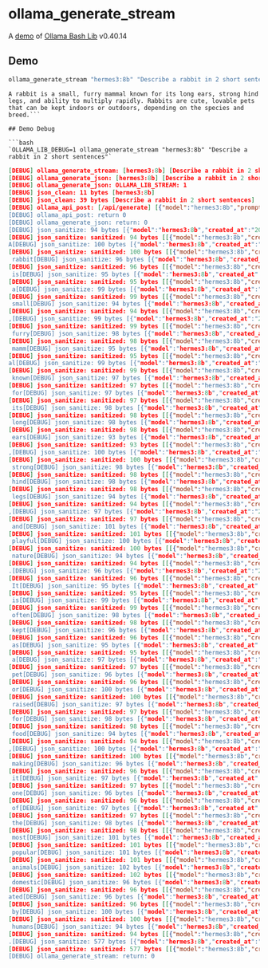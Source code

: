 # ollama_generate_stream

A [demo](../README.md#demos) of [Ollama Bash Lib](https://github.com/attogram/ollama-bash-lib) v0.40.14

## Demo

```bash
ollama_generate_stream "hermes3:8b" "Describe a rabbit in 2 short sentences"
```
```
A rabbit is a small, furry mammal known for its long ears, strong hind legs, and ability to multiply rapidly. Rabbits are cute, lovable pets that can be kept indoors or outdoors, depending on the species and breed.```

## Demo Debug

```bash
`OLLAMA_LIB_DEBUG=1 ollama_generate_stream "hermes3:8b" "Describe a rabbit in 2 short sentences"`
```
```json
[DEBUG] ollama_generate_stream: [hermes3:8b] [Describe a rabbit in 2 short sentences]
[DEBUG] ollama_generate_json: [hermes3:8b] [Describe a rabbit in 2 short sentences]
[DEBUG] ollama_generate_json: OLLAMA_LIB_STREAM: 1
[DEBUG] json_clean: 11 bytes [hermes3:8b]
[DEBUG] json_clean: 39 bytes [Describe a rabbit in 2 short sentences]
[DEBUG] ollama_api_post: [/api/generate] [{"model":"hermes3:8b","prompt":"Describe a]
[DEBUG] ollama_api_post: return 0
[DEBUG] ollama_generate_json: return: 0
[DEBUG] json_sanitize: 94 bytes [{"model":"hermes3:8b","created_at":"2025-0]
[DEBUG] json_sanitize: sanitized: 94 bytes [[{"model":"hermes3:8b","created_at":"2025-0]]
A[DEBUG] json_sanitize: 100 bytes [{"model":"hermes3:8b","created_at":"2025-0]
[DEBUG] json_sanitize: sanitized: 100 bytes [[{"model":"hermes3:8b","created_at":"2025-0]]
 rabbit[DEBUG] json_sanitize: 96 bytes [{"model":"hermes3:8b","created_at":"2025-0]
[DEBUG] json_sanitize: sanitized: 96 bytes [[{"model":"hermes3:8b","created_at":"2025-0]]
 is[DEBUG] json_sanitize: 95 bytes [{"model":"hermes3:8b","created_at":"2025-0]
[DEBUG] json_sanitize: sanitized: 95 bytes [[{"model":"hermes3:8b","created_at":"2025-0]]
 a[DEBUG] json_sanitize: 99 bytes [{"model":"hermes3:8b","created_at":"2025-0]
[DEBUG] json_sanitize: sanitized: 99 bytes [[{"model":"hermes3:8b","created_at":"2025-0]]
 small[DEBUG] json_sanitize: 94 bytes [{"model":"hermes3:8b","created_at":"2025-0]
[DEBUG] json_sanitize: sanitized: 94 bytes [[{"model":"hermes3:8b","created_at":"2025-0]]
,[DEBUG] json_sanitize: 99 bytes [{"model":"hermes3:8b","created_at":"2025-0]
[DEBUG] json_sanitize: sanitized: 99 bytes [[{"model":"hermes3:8b","created_at":"2025-0]]
 furry[DEBUG] json_sanitize: 98 bytes [{"model":"hermes3:8b","created_at":"2025-0]
[DEBUG] json_sanitize: sanitized: 98 bytes [[{"model":"hermes3:8b","created_at":"2025-0]]
 mamm[DEBUG] json_sanitize: 95 bytes [{"model":"hermes3:8b","created_at":"2025-0]
[DEBUG] json_sanitize: sanitized: 95 bytes [[{"model":"hermes3:8b","created_at":"2025-0]]
al[DEBUG] json_sanitize: 99 bytes [{"model":"hermes3:8b","created_at":"2025-0]
[DEBUG] json_sanitize: sanitized: 99 bytes [[{"model":"hermes3:8b","created_at":"2025-0]]
 known[DEBUG] json_sanitize: 97 bytes [{"model":"hermes3:8b","created_at":"2025-0]
[DEBUG] json_sanitize: sanitized: 97 bytes [[{"model":"hermes3:8b","created_at":"2025-0]]
 for[DEBUG] json_sanitize: 97 bytes [{"model":"hermes3:8b","created_at":"2025-0]
[DEBUG] json_sanitize: sanitized: 97 bytes [[{"model":"hermes3:8b","created_at":"2025-0]]
 its[DEBUG] json_sanitize: 98 bytes [{"model":"hermes3:8b","created_at":"2025-0]
[DEBUG] json_sanitize: sanitized: 98 bytes [[{"model":"hermes3:8b","created_at":"2025-0]]
 long[DEBUG] json_sanitize: 98 bytes [{"model":"hermes3:8b","created_at":"2025-0]
[DEBUG] json_sanitize: sanitized: 98 bytes [[{"model":"hermes3:8b","created_at":"2025-0]]
 ears[DEBUG] json_sanitize: 93 bytes [{"model":"hermes3:8b","created_at":"2025-0]
[DEBUG] json_sanitize: sanitized: 93 bytes [[{"model":"hermes3:8b","created_at":"2025-0]]
,[DEBUG] json_sanitize: 100 bytes [{"model":"hermes3:8b","created_at":"2025-0]
[DEBUG] json_sanitize: sanitized: 100 bytes [[{"model":"hermes3:8b","created_at":"2025-0]]
 strong[DEBUG] json_sanitize: 98 bytes [{"model":"hermes3:8b","created_at":"2025-0]
[DEBUG] json_sanitize: sanitized: 98 bytes [[{"model":"hermes3:8b","created_at":"2025-0]]
 hind[DEBUG] json_sanitize: 98 bytes [{"model":"hermes3:8b","created_at":"2025-0]
[DEBUG] json_sanitize: sanitized: 98 bytes [[{"model":"hermes3:8b","created_at":"2025-0]]
 legs[DEBUG] json_sanitize: 94 bytes [{"model":"hermes3:8b","created_at":"2025-0]
[DEBUG] json_sanitize: sanitized: 94 bytes [[{"model":"hermes3:8b","created_at":"2025-0]]
,[DEBUG] json_sanitize: 97 bytes [{"model":"hermes3:8b","created_at":"2025-0]
[DEBUG] json_sanitize: sanitized: 97 bytes [[{"model":"hermes3:8b","created_at":"2025-0]]
 and[DEBUG] json_sanitize: 101 bytes [{"model":"hermes3:8b","created_at":"2025-0]
[DEBUG] json_sanitize: sanitized: 101 bytes [[{"model":"hermes3:8b","created_at":"2025-0]]
 playful[DEBUG] json_sanitize: 100 bytes [{"model":"hermes3:8b","created_at":"2025-0]
[DEBUG] json_sanitize: sanitized: 100 bytes [[{"model":"hermes3:8b","created_at":"2025-0]]
 nature[DEBUG] json_sanitize: 94 bytes [{"model":"hermes3:8b","created_at":"2025-0]
[DEBUG] json_sanitize: sanitized: 94 bytes [[{"model":"hermes3:8b","created_at":"2025-0]]
.[DEBUG] json_sanitize: 96 bytes [{"model":"hermes3:8b","created_at":"2025-0]
[DEBUG] json_sanitize: sanitized: 96 bytes [[{"model":"hermes3:8b","created_at":"2025-0]]
 It[DEBUG] json_sanitize: 95 bytes [{"model":"hermes3:8b","created_at":"2025-0]
[DEBUG] json_sanitize: sanitized: 95 bytes [[{"model":"hermes3:8b","created_at":"2025-0]]
 is[DEBUG] json_sanitize: 99 bytes [{"model":"hermes3:8b","created_at":"2025-0]
[DEBUG] json_sanitize: sanitized: 99 bytes [[{"model":"hermes3:8b","created_at":"2025-0]]
 often[DEBUG] json_sanitize: 98 bytes [{"model":"hermes3:8b","created_at":"2025-0]
[DEBUG] json_sanitize: sanitized: 98 bytes [[{"model":"hermes3:8b","created_at":"2025-0]]
 kept[DEBUG] json_sanitize: 96 bytes [{"model":"hermes3:8b","created_at":"2025-0]
[DEBUG] json_sanitize: sanitized: 96 bytes [[{"model":"hermes3:8b","created_at":"2025-0]]
 as[DEBUG] json_sanitize: 95 bytes [{"model":"hermes3:8b","created_at":"2025-0]
[DEBUG] json_sanitize: sanitized: 95 bytes [[{"model":"hermes3:8b","created_at":"2025-0]]
 a[DEBUG] json_sanitize: 97 bytes [{"model":"hermes3:8b","created_at":"2025-0]
[DEBUG] json_sanitize: sanitized: 97 bytes [[{"model":"hermes3:8b","created_at":"2025-0]]
 pet[DEBUG] json_sanitize: 96 bytes [{"model":"hermes3:8b","created_at":"2025-0]
[DEBUG] json_sanitize: sanitized: 96 bytes [[{"model":"hermes3:8b","created_at":"2025-0]]
 or[DEBUG] json_sanitize: 100 bytes [{"model":"hermes3:8b","created_at":"2025-0]
[DEBUG] json_sanitize: sanitized: 100 bytes [[{"model":"hermes3:8b","created_at":"2025-0]]
 raised[DEBUG] json_sanitize: 97 bytes [{"model":"hermes3:8b","created_at":"2025-0]
[DEBUG] json_sanitize: sanitized: 97 bytes [[{"model":"hermes3:8b","created_at":"2025-0]]
 for[DEBUG] json_sanitize: 98 bytes [{"model":"hermes3:8b","created_at":"2025-0]
[DEBUG] json_sanitize: sanitized: 98 bytes [[{"model":"hermes3:8b","created_at":"2025-0]]
 food[DEBUG] json_sanitize: 94 bytes [{"model":"hermes3:8b","created_at":"2025-0]
[DEBUG] json_sanitize: sanitized: 94 bytes [[{"model":"hermes3:8b","created_at":"2025-0]]
,[DEBUG] json_sanitize: 100 bytes [{"model":"hermes3:8b","created_at":"2025-0]
[DEBUG] json_sanitize: sanitized: 100 bytes [[{"model":"hermes3:8b","created_at":"2025-0]]
 making[DEBUG] json_sanitize: 96 bytes [{"model":"hermes3:8b","created_at":"2025-0]
[DEBUG] json_sanitize: sanitized: 96 bytes [[{"model":"hermes3:8b","created_at":"2025-0]]
 it[DEBUG] json_sanitize: 97 bytes [{"model":"hermes3:8b","created_at":"2025-0]
[DEBUG] json_sanitize: sanitized: 97 bytes [[{"model":"hermes3:8b","created_at":"2025-0]]
 one[DEBUG] json_sanitize: 96 bytes [{"model":"hermes3:8b","created_at":"2025-0]
[DEBUG] json_sanitize: sanitized: 96 bytes [[{"model":"hermes3:8b","created_at":"2025-0]]
 of[DEBUG] json_sanitize: 97 bytes [{"model":"hermes3:8b","created_at":"2025-0]
[DEBUG] json_sanitize: sanitized: 97 bytes [[{"model":"hermes3:8b","created_at":"2025-0]]
 the[DEBUG] json_sanitize: 98 bytes [{"model":"hermes3:8b","created_at":"2025-0]
[DEBUG] json_sanitize: sanitized: 98 bytes [[{"model":"hermes3:8b","created_at":"2025-0]]
 most[DEBUG] json_sanitize: 101 bytes [{"model":"hermes3:8b","created_at":"2025-0]
[DEBUG] json_sanitize: sanitized: 101 bytes [[{"model":"hermes3:8b","created_at":"2025-0]]
 popular[DEBUG] json_sanitize: 101 bytes [{"model":"hermes3:8b","created_at":"2025-0]
[DEBUG] json_sanitize: sanitized: 101 bytes [[{"model":"hermes3:8b","created_at":"2025-0]]
 animals[DEBUG] json_sanitize: 102 bytes [{"model":"hermes3:8b","created_at":"2025-0]
[DEBUG] json_sanitize: sanitized: 102 bytes [[{"model":"hermes3:8b","created_at":"2025-0]]
 domestic[DEBUG] json_sanitize: 96 bytes [{"model":"hermes3:8b","created_at":"2025-0]
[DEBUG] json_sanitize: sanitized: 96 bytes [[{"model":"hermes3:8b","created_at":"2025-0]]
ated[DEBUG] json_sanitize: 96 bytes [{"model":"hermes3:8b","created_at":"2025-0]
[DEBUG] json_sanitize: sanitized: 96 bytes [[{"model":"hermes3:8b","created_at":"2025-0]]
 by[DEBUG] json_sanitize: 100 bytes [{"model":"hermes3:8b","created_at":"2025-0]
[DEBUG] json_sanitize: sanitized: 100 bytes [[{"model":"hermes3:8b","created_at":"2025-0]]
 humans[DEBUG] json_sanitize: 94 bytes [{"model":"hermes3:8b","created_at":"2025-0]
[DEBUG] json_sanitize: sanitized: 94 bytes [[{"model":"hermes3:8b","created_at":"2025-0]]
.[DEBUG] json_sanitize: 577 bytes [{"model":"hermes3:8b","created_at":"2025-0]
[DEBUG] json_sanitize: sanitized: 577 bytes [[{"model":"hermes3:8b","created_at":"2025-0]]
[DEBUG] ollama_generate_stream: return: 0
```
